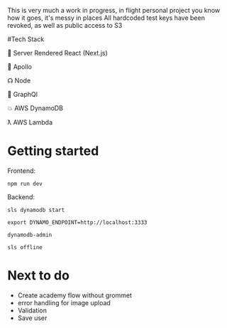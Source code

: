 This is very much a work in progress, in flight personal project you know how it goes, it's messy in places
All hardcoded test keys have been revoked, as well as public access to S3

#Tech Stack

🚀 Server Rendered React (Next.js)

🥊 Apollo

☊ Node 

🦄 GraphQl

💥 AWS DynamoDB

ƛ AWS Lambda

# Getting started

Frontend:

`npm run dev`

Backend:

`sls dynamodb start`

`export DYNAMO_ENDPOINT=http://localhost:3333`

 `dynamodb-admin`

 `sls offline`


# Next to do

* Create academy flow without grommet
* error handling for image upload
* Validation
* Save user



